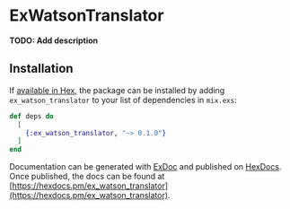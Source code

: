 # ExWatsonTranslator

**TODO: Add description**

## Installation

If [available in Hex](https://hex.pm/docs/publish), the package can be installed
by adding `ex_watson_translator` to your list of dependencies in `mix.exs`:

```elixir
def deps do
  [
    {:ex_watson_translator, "~> 0.1.0"}
  ]
end
```

Documentation can be generated with [ExDoc](https://github.com/elixir-lang/ex_doc)
and published on [HexDocs](https://hexdocs.pm). Once published, the docs can
be found at [https://hexdocs.pm/ex_watson_translator](https://hexdocs.pm/ex_watson_translator).

